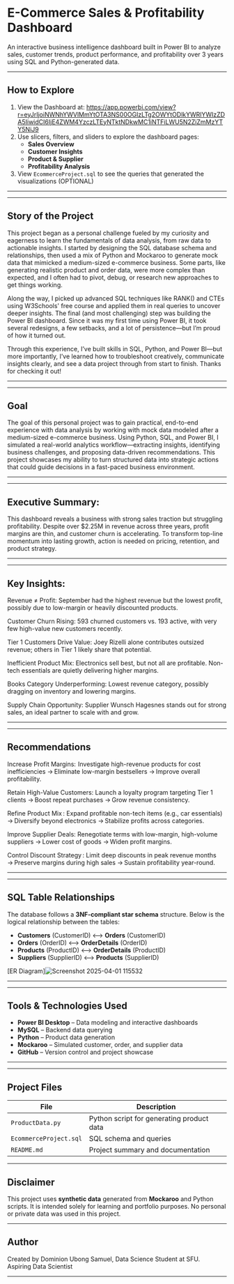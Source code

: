 # E-Commerce Sales & Profitability Dashboard
An interactive business intelligence dashboard built in Power BI to analyze sales, customer trends, product performance, and profitability over 3 years using SQL and Python-generated data.

---
##  How to Explore

1. View the Dashboard at: https://app.powerbi.com/view?r=eyJrIjoiNWNhYWVlMmYtOTA3NS00OGIzLTg2OWYtODlkYWRlYWIzZDA5IiwidCI6IjE4ZWM4YzczLTEyNTktNDkwMC1iNTFiLWU5N2ZiZmMzYTY5NiJ9
2. Use slicers, filters, and sliders to explore the dashboard pages:
   - **Sales Overview**
   - **Customer Insights**
   - **Product & Supplier**
   - **Profitability Analysis**
3. View `EcommerceProject.sql` to see the queries that generated the visualizations (OPTIONAL)
   
---
---

##   Story of the Project
This project began as a personal challenge fueled by my curiosity and eagerness to learn the fundamentals of data analysis, from raw data to actionable insights. I started by designing the SQL database schema and relationships, then used a mix of Python and Mockaroo to generate mock data that mimicked a medium-sized e-commerce business. Some parts, like generating realistic product and order data, were more complex than expected, and I often had to pivot, debug, or research new approaches to get things working.

Along the way, I picked up advanced SQL techniques like RANK() and CTEs using W3Schools' free course and applied them in real queries to uncover deeper insights. The final (and most challenging) step was building the Power BI dashboard. Since it was my first time using Power BI, it took several redesigns, a few setbacks, and a lot of persistence—but I’m proud of how it turned out.

Through this experience, I’ve built skills in SQL, Python, and Power BI—but more importantly, I’ve learned how to troubleshoot creatively, communicate insights clearly, and see a data project through from start to finish. Thanks for checking it out!

---

---

##  Goal
The goal of this personal project was to gain practical, end-to-end experience with data analysis by working with mock data modeled after a medium-sized e-commerce business. Using Python, SQL, and Power BI, I simulated a real-world analytics workflow—extracting insights, identifying business challenges, and proposing data-driven recommendations. This project showcases my ability to turn structured data into strategic actions that could guide decisions in a fast-paced business environment.

---

---
##  Executive Summary:

This dashboard reveals a business with strong sales traction but struggling profitability. Despite over $2.25M in revenue across three years, profit margins are thin, and customer churn is accelerating. To transform top-line momentum into lasting growth, action is needed on pricing, retention, and product strategy.

---
---
##  Key Insights:

Revenue ≠ Profit: September had the highest revenue but the lowest profit, possibly due to low-margin or heavily discounted products.

Customer Churn Rising: 593 churned customers vs. 193 active, with very few high-value new customers recently.

Tier 1 Customers Drive Value: Joey Rizelli alone contributes outsized revenue; others in Tier 1 likely share that potential.

Inefficient Product Mix: Electronics sell best, but not all are profitable. Non-tech essentials are quietly delivering higher margins.

Books Category Underperforming: Lowest revenue category, possibly dragging on inventory and lowering margins.

Supply Chain Opportunity: Supplier Wunsch Hagesnes stands out for strong sales, an ideal partner to scale with and grow.

---

---


##  Recommendations


Increase Profit Margins:  Investigate high-revenue products for cost inefficiencies → Eliminate low-margin bestsellers → Improve overall profitability.


Retain High-Value Customers: Launch a loyalty program targeting Tier 1 clients → Boost repeat purchases → Grow revenue consistency.


Refine Product Mix : Expand profitable non-tech items (e.g., car essentials) → Diversify beyond electronics → Stabilize profits across categories.


Improve Supplier Deals: Renegotiate terms with low-margin, high-volume suppliers → Lower cost of goods → Widen profit margins.


Control Discount Strategy : Limit deep discounts in peak revenue months → Preserve margins during high sales → Sustain profitability year-round.

---

---

##  SQL Table Relationships

The database follows a **3NF-compliant star schema** structure. Below is the logical relationship between the tables:

- **Customers** (CustomerID) ⟷ **Orders** (CustomerID)
- **Orders** (OrderID) ⟷ **OrderDetails** (OrderID)
- **Products** (ProductID) ⟷ **OrderDetails** (ProductID)
- **Suppliers** (SupplierID) ⟷ **Products** (SupplierID)



[ER Diagram]![Screenshot 2025-04-01 115532](https://github.com/user-attachments/assets/562d19f2-2fa3-4d88-aa8c-709346b1e421)


---
---
##  Tools & Technologies Used

- **Power BI Desktop** – Data modeling and interactive dashboards  
- **MySQL** – Backend data querying  
- **Python** – Product data generation  
- **Mockaroo** – Simulated customer, order, and supplier data  
- **GitHub** – Version control and project showcase

---

---

##  Project Files

| File | Description |
|------|-------------|
| `ProductData.py` | Python script for generating product data |
| `EcommerceProject.sql` | SQL schema and queries |
| `README.md` | Project summary and documentation |

---

##  Disclaimer

This project uses **synthetic data** generated from **Mockaroo** and Python scripts. It is intended solely for learning and portfolio purposes. No personal or private data was used in this project.

---

## Author

Created by Dominion Ubong Samuel, Data Science Student at SFU.  
Aspiring Data Scientist

---


